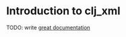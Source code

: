 # Introduction to clj_xml

TODO: write [great documentation](http://jacobian.org/writing/what-to-write/)

